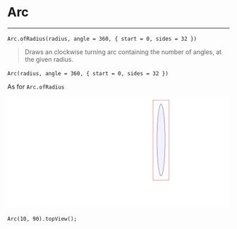 
# Arc

---

`Arc.ofRadius(radius, angle = 360, { start = 0, sides = 32 })`

> Draws an clockwise turning arc containing the number of angles, at the given
> radius.

`Arc(radius, angle = 360, { start = 0, sides = 32 })`

As for `Arc.ofRadius`

![Image](Arc.md.1.png)

`Arc(10, 90).topView();`
